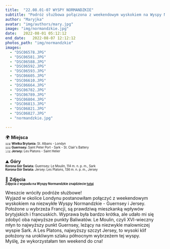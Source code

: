 ```yaml
---
title:  "22.08.01-07 WYSPY NORMANDZKIE"
subtitle: "Podróż służbowa połączona z weekendowym wyskokiem na Wyspy Normandzkie"
author: "Maryjka"
avatar: "img/authors/mary.jpg"
image: "img/normandzkie.jpg"
date:   2022-08-01 05:12:12
end_date:   2022-08-07 12:12:12
photos_path: "img/normandzkie"
images:
  - "DSC06578.JPG"
  - "DSC06581.JPG"
  - "DSC06588.JPG"
  - "DSC06592.JPG"
  - "DSC06593.JPG"
  - "DSC06605.JPG"
  - "DSC06610.JPG"
  - "DSC06664.JPG"
  - "DSC06782.JPG"
  - "DSC06789.JPG"
  - "DSC06804.JPG"
  - "DSC06813.JPG"
  - "DSC06821.JPG"
  - "DSC06827.JPG"
  - "normandzkie.jpg"

---
```

🌍 **Miejsca**<br/>
<sub><sup>🇬🇧 **Wielka Brytania:** St. Albans - Londyn</sup></sub><br/>
<sub><sup>🇬🇬 **Guernsey:** Saint Peter Port - Sark - St. Clair's Battery</sup></sub><br/>
<sub><sup>🇯🇪 **Jersey:** Les Platons - Saint Helier</sup></sub><br/>
<br/>
⛰️ **Góry**<br/>
<sub><sup>**Korona Gór Świata:** Guernsey: Le Moulin, 114 m. n. p. m., Sark</sup></sub><br/>
<sub><sup>**Korona Gór Świata:** Jersey: Les Platons, 136 m. n. p. m., Jersey</sup></sub><br/>
<br/>
📸 **Zdjęcia**<br/>
<sub><sup>**Zdjęcia z wypadu na Wyspy Normandzkie znajdziecie <a href="https://photos.app.goo.gl/zji4KQ8RSn5ACFfm9">tutaj</a>**</sup></sub>

Wreszcie wróciły podróże służbowe!<br/>
Wyjazd w okolice Londynu postanowiłam połączyć z weekendowym wyskokiem na niezwykłe Wyspy Normandzkie - Guernsey i Jersey.<br/>
Położone u wybrzeża Francji, są prawdziwą mieszkanką wpływów brytyjskich i francuskich. Wyprawa była bardzo krótka, ale udało mi się zdobyć oba najwyższe punkty Baliwatów. Le Moulin, czyli XVI-wieczny młyn to najwyższy punkt Guernsey, leżący na niezwykle malowniczej wyspie Sark. A Les Platons, najwyższy szczyt Jersey, to wysoki klif położony na urokliwym szlaku północnym wybrzeżem tej wyspy.<br/>
Myślę, że wykorzystałam ten weekend do cna!
